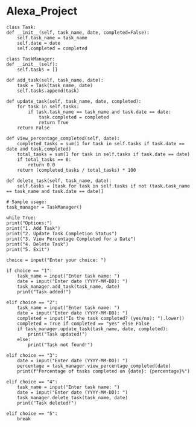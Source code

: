 # Alexa_Project



    class Task:
    def __init__(self, task_name, date, completed=False):
        self.task_name = task_name
        self.date = date
        self.completed = completed

    class TaskManager:
    def __init__(self):
        self.tasks = []

    def add_task(self, task_name, date):
        task = Task(task_name, date)
        self.tasks.append(task)

    def update_task(self, task_name, date, completed):
        for task in self.tasks:
            if task.task_name == task_name and task.date == date:
                task.completed = completed
                return True
        return False

    def view_percentage_completed(self, date):
        completed_tasks = sum(1 for task in self.tasks if task.date == date and task.completed)
        total_tasks = sum(1 for task in self.tasks if task.date == date)
        if total_tasks == 0:
            return 0.0
        return (completed_tasks / total_tasks) * 100

    def delete_task(self, task_name, date):
        self.tasks = [task for task in self.tasks if not (task.task_name == task_name and task.date == date)]

    # Sample usage:
    task_manager = TaskManager()

    while True:
    print("Options:")
    print("1. Add Task")
    print("2. Update Task Completion Status")
    print("3. View Percentage Completed for a Date")
    print("4. Delete Task")
    print("5. Exit")

    choice = input("Enter your choice: ")

    if choice == "1":
        task_name = input("Enter task name: ")
        date = input("Enter date (YYYY-MM-DD): ")
        task_manager.add_task(task_name, date)
        print("Task added!")

    elif choice == "2":
        task_name = input("Enter task name: ")
        date = input("Enter date (YYYY-MM-DD): ")
        completed = input("Is the task completed? (yes/no): ").lower()
        completed = True if completed == "yes" else False
        if task_manager.update_task(task_name, date, completed):
            print("Task updated!")
        else:
            print("Task not found!")

    elif choice == "3":
        date = input("Enter date (YYYY-MM-DD): ")
        percentage = task_manager.view_percentage_completed(date)
        print(f"Percentage of tasks completed on {date}: {percentage}%")

    elif choice == "4":
        task_name = input("Enter task name: ")
        date = input("Enter date (YYYY-MM-DD): ")
        task_manager.delete_task(task_name, date)
        print("Task deleted!")

    elif choice == "5":
        break

